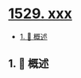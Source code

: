 # [1529. xxx](https://github.com/Tdahuyou/TNotes.leetcode/tree/main/notes/1529.%20xxx)

<!-- region:toc -->

- [1. 📝 概述](#1--概述)

<!-- endregion:toc -->

## 1. 📝 概述
